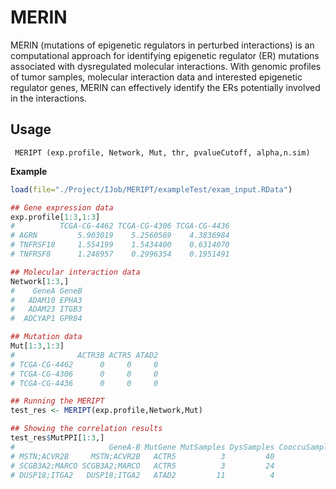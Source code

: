 # MERIN
MERIN (mutations of epigenetic regulators in perturbed interactions) is an computational approach for identifying epigenetic regulator (ER) mutations associated with dysregulated
molecular interactions. With genomic profiles of tumor samples, molecular interaction data and interested epigenetic regulator genes, MERIN
can effectively identify the ERs potentially involved in the interactions.

## Usage
     MERIPT (exp.profile, Network, Mut, thr, pvalueCutoff, alpha,n.sim)
     
**Example**

``` r
load(file="./Project/IJob/MERIPT/exampleTest/exam_input.RData")

## Gene expression data
exp.profile[1:3,1:3]
#          TCGA-CG-4462 TCGA-CG-4306 TCGA-CG-4436
# AGRN         5.903019    5.2560569    4.3836984
# TNFRSF18     1.554199    1.5434400    0.6314070
# TNFRSF8      1.248957    0.2996354    0.1951491

## Molecular interaction data
Network[1:3,]
#    GeneA GeneB
#   ADAM10 EPHA3
#   ADAM23 ITGB3
#  ADCYAP1 GPR84

## Mutation data
Mut[1:3,1:3]
#              ACTR3B ACTR5 ATAD2
# TCGA-CG-4462      0     0     0
# TCGA-CG-4306      0     0     0
# TCGA-CG-4436      0     0     0

## Running the MERIPT
test_res <- MERIPT(exp.profile,Network,Mut)

## Showing the correlation results
test_res$MutPPI[1:3,]
#                     GeneA-B MutGene MutSamples DysSamples CooccuSamples    P
# MSTN;ACVR2B     MSTN;ACVR2B   ACTR5          3         40             2 0.04
# SCGB3A2;MARCO SCGB3A2;MARCO   ACTR5          3         24             2 0.00
# DUSP18;ITGA2   DUSP18;ITGA2   ATAD2         11          4             2 0.01
